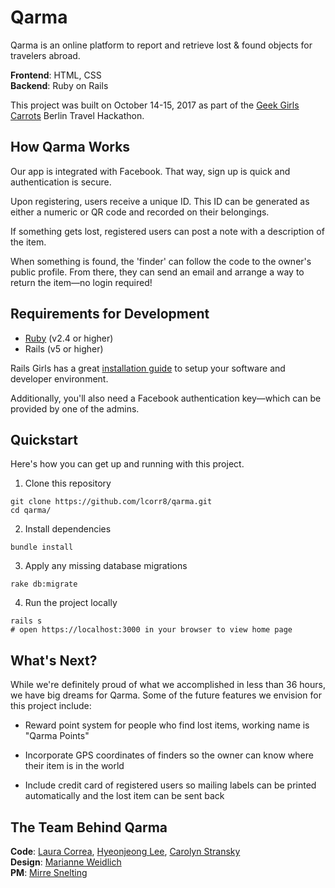 # Qarma

<!-- GIF? Image? -->

Qarma is an online platform to report and retrieve lost & found objects for travelers abroad.

**Frontend**: HTML, CSS <br>
**Backend**: Ruby on Rails

This project was built on October 14-15, 2017 as part of the [Geek Girls Carrots](http://www.hacklikeagirl.co/) Berlin Travel Hackathon.

## How Qarma Works
Our app is integrated with Facebook. That way, sign up is quick and authentication is secure.

<!-- Image? -->

Upon registering, users receive a unique ID. This ID can be generated as either a numeric or QR code and recorded on their belongings.

<!-- Image? -->

If something gets lost, registered users can post a note with a description of the item.

<!-- Image? -->

When something is found, the 'finder' can follow the code to the owner's public profile. From there, they can send an email and arrange a way to return the item—no login required!

<!-- Image? -->

## Requirements for Development
* [Ruby](http://www.ruby-lang.org/en/) (v2.4 or higher)
* Rails (v5 or higher)

Rails Girls has a great [installation guide](http://guides.railsgirls.com/install) to setup your software and developer environment.

Additionally, you'll also need a Facebook authentication key—which can be provided by one of the admins.

## Quickstart
Here's how you can get up and running with this project.

1. Clone this repository
```
git clone https://github.com/lcorr8/qarma.git
cd qarma/
```

2. Install dependencies
```
bundle install
```

3. Apply any missing database migrations
```
rake db:migrate
```

4. Run the project locally
```
rails s
# open https://localhost:3000 in your browser to view home page
```

## What's Next?
While we're definitely proud of what we accomplished in less than 36 hours, we have big dreams for Qarma. Some of the future features we envision for this project include:

* Reward point system for people who find lost items, working name is "Qarma Points"

* Incorporate GPS coordinates of finders so the owner can know where their item is in the world

* Include credit card of registered users so mailing labels can be printed automatically and the lost item can be sent back

## The Team Behind Qarma
**Code**: [Laura Correa](https://github.com/lcorr8), [Hyeonjeong Lee](https://github.com/trander), [Carolyn Stransky](https://github.com/carolstran)<br>
**Design**: [Marianne Weidlich](https://github.com/Triluna)<br>
**PM**: [Mirre Snelting](https://twitter.com/mirresnelting)
